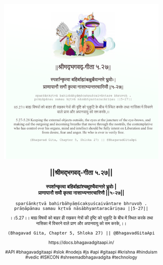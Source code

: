 <img src="../../asset/BG_5_27.png"/>
<center><h2>||श्रीमद्‍भगवद्‍-गीता ५.२७||</h2>
<h3>स्पर्शान्कृत्वा बहिर्बाह्यांश्चक्षुश्चैवान्तरे भ्रुवोः |<br/>प्राणापानौ समौ कृत्वा नासाभ्यन्तरचारिणौ ||५-२७||</h3>
<pre>sparśānkṛtvā bahirbāhyāṃścakṣuścaivāntare bhruvoḥ .<br/>prāṇāpānau samau kṛtvā nāsābhyantaracāriṇau ||5-27||</pre>
<p>।।5.27।। बाह्य विषयों को बाहर ही रखकर नेत्रों की दृष्टि को भृकुटि के बीच में स्थित करके तथा नासिका में विचरने वाले प्राण और अपानवायु को सम करके,।।</p>
<pre>(Bhagavad Gita, Chapter 5, Shloka 27) || @BhagavadGitaApi</pre><p>https://docs.bhagavadgitaapi.in/</p><p>#API #bhagavadgitaapi #slok #nodejs #js #api #gitaapi #krishna #hinduism #vedic #ISKCON #shreemadbhagavadgita #technology</p></center>